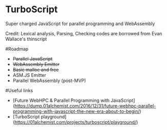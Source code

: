 # TurboScript
Super charged JavaScript for parallel programming and WebAssembly 

Credit: Lexical analysis, Parsing, Checking codes are borrowed from Evan Wallace's thinscript

#Roadmap

* ~~Parallel JavaScript~~
* ~~WebAssembly Emitter~~
* ~~Basic malloc and free~~
* ASM.JS Emitter
* Parallel WebAssembly (post-MVP)

#Useful links
* [Future WebHPC & Parallel Programming with JavaScript] (https://dump.01alchemist.com/2016/12/31/future-webhpc-parallel-programming-with-javascript-the-new-era-about-to-begin/)
* [TurboScript playground] (https://01alchemist.com/projects/turboscript/playground/)

